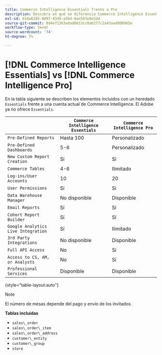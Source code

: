 ```yaml
---
title: Commerce Intelligence Essentials frente a Pro
description: Descubra en qué se diferencia Commerce Intelligence Essentials de Commerce Intelligence Pro.
exl-id: 624a6285-8497-43d9-a56d-8ae503e0e2dd
source-git-commit: 8d4e71363edad0613cc0ab277c2a43aad000965e
workflow-type: tm+mt
source-wordcount: '74'
ht-degree: 5%

---
```


# [!DNL Commerce Intelligence Essentials] vs [!DNL Commerce Intelligence Pro]

En la tabla siguiente se describen los elementos incluidos con un heredado `Essentials` frente a una cuenta actual de Commerce Intelligence. El Adobe ya no ofrece `Essentials`.

|  | **`Commerce Intelligence Essentials`** | **`Commerce Intelligence Pro`** |
|-----|-----|-----|
| `Pre-Defined Reports` | Hasta 100 | Personalizado |
| `Pre-Defined Dashboards` | 5-6 | Personalizado |
| `New Custom Report Creation` | Sí | Sí |
| `Commerce Tables` | 4-6 | Ilimitado |
| `Log-ins/User Accounts` | 10 | 20 |
| `User Permissions` | Sí | Sí |
| `Data Warehouse Manager` | No disponible | Disponible |
| `Email Reports` | Sí | Sí |
| `Cohort Report Builder` | Sí | Sí |
| `Google Analytics Live Integration` | Sí | Ilimitado |
| `3rd Party Integrations` | No disponible | Disponible |
| `Full API Access` | No | Sí |
| `Access to CS, AM, or Analysts` | No | Sí |
| `Professional Services` | Disponible | Disponible |

{style="table-layout:auto"}

>[!NOTE]
>
>El número de mesas depende del pago y envío de los invitados.

**Tablas incluidas**

* `sales\_order`
* `sales\_order\_item`
* `sales\_order\_address`
* `customer\_entity`
* `customer\_group`
* `store`

<!---
## Columns Included in Essentials

Items in _italics_ are calculated fields.

* `sales_order` table
  * `entity_id`
  * `base_grand_total`
  * `customer_id`
  * `status`
  * `customer_email`
  * `store_id`
  * `base_currency_code`
  * `billing_address_id`
  * `shipping_address_id`
  * `base_shipping_amount`
  * `base_tax_amount`
  * `coupon_code`
  * `created_at`
  * `updated_at`
  * `base_subtotal`
  * `customer_group_id`
  * `base_discount_amount`
  * `base_discount_invoiced`
  * `increment_id`
  * `Customer's order number`
  * `Customer's first order date`
  * `Customer's lifetime number of orders`
  * `Is customer's last order?`
  * `Billing address region`
  * `Shipping address country`
  * `Customer's lifetime revenue`
  * `Seconds between customer's first order date and this order`
  * `Seconds since previous order`
  * `Store name`
  * `Customer's lifetime number of coupons`
  * `Customer's order number (previous-current)`
  * `Shipping address region`
  * `Number of items in order`
  * `Billing address city`
  * `Shipping address city`
  * `Customer's group code`
  * `Customer's first order's billing region`
  * `Customer's first order's coupon_code`
  * `Customer's creation date`
  * `Billing address country`

* `sales_order_item` table
  * `item_id`
  * `qty_ordered`
  * `base_price`
  * `name`
  * `order_id`
  * `sku`
  * `product_type`
  * `product_id`
  * `created_at`
  * `updated_at`
  * `parent_item_id`
  * `store_id`
  * `base_discount_amount`
  * `base_discount_invoiced`
  * `Order's coupon_code`
  * `Order item total value (quantity * price)`
  * `Order's increment_id`
  * `Customer's email`
  * `Customer's lifetime number of orders`
  * `Store name`
  * `Customer's order number`
  * `Order's status`
  * `Customer's lifetime revenue`

* `sales_order_address` table
  * `entity_id`
  * `city`
  * `region`
  * `country_id`

* `customer_entity` table
  * `entity_id`
  * `email`
  * `group_id`
  * `created_at`
  * `updated_at`
  * `store_id`
  * `Customer's lifetime revenue`
  * `Customer's lifetime number of coupons`
  * `Customer's first order date`
  * `Customer's lifetime number of orders`
  * `Seconds since customer's first order date`
  * `Customer's first 30 day revenue`
  * `Customer's first order's billing region`
  * `Customer's first order's coupon_code`
  * `Customer's group code`
  * `Store name`

* `customer_group` table
  * `customer_group_id`
  * `customer_group_code`

* `store` table
  * `store_id`
  * `name`
-->
